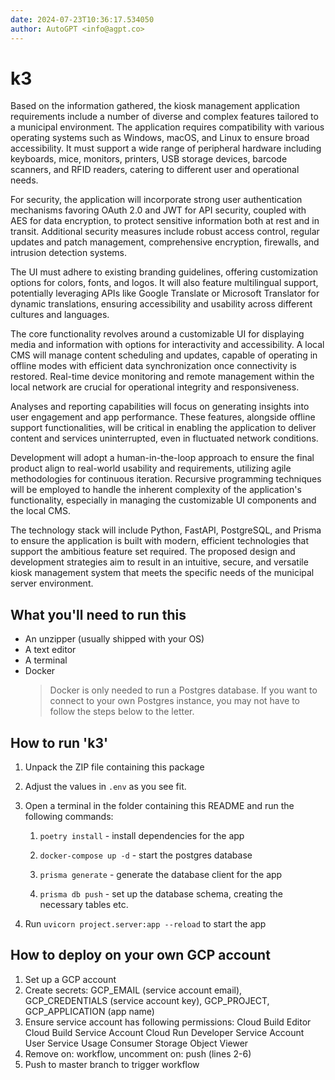```yaml
---
date: 2024-07-23T10:36:17.534050
author: AutoGPT <info@agpt.co>
---
```


# k3

Based on the information gathered, the kiosk management application requirements include a number of diverse and complex features tailored to a municipal environment. The application requires compatibility with various operating systems such as Windows, macOS, and Linux to ensure broad accessibility. It must support a wide range of peripheral hardware including keyboards, mice, monitors, printers, USB storage devices, barcode scanners, and RFID readers, catering to different user and operational needs.

For security, the application will incorporate strong user authentication mechanisms favoring OAuth 2.0 and JWT for API security, coupled with AES for data encryption, to protect sensitive information both at rest and in transit. Additional security measures include robust access control, regular updates and patch management, comprehensive encryption, firewalls, and intrusion detection systems.

The UI must adhere to existing branding guidelines, offering customization options for colors, fonts, and logos. It will also feature multilingual support, potentially leveraging APIs like Google Translate or Microsoft Translator for dynamic translations, ensuring accessibility and usability across different cultures and languages.

The core functionality revolves around a customizable UI for displaying media and information with options for interactivity and accessibility. A local CMS will manage content scheduling and updates, capable of operating in offline modes with efficient data synchronization once connectivity is restored. Real-time device monitoring and remote management within the local network are crucial for operational integrity and responsiveness.

Analyses and reporting capabilities will focus on generating insights into user engagement and app performance. These features, alongside offline support functionalities, will be critical in enabling the application to deliver content and services uninterrupted, even in fluctuated network conditions.

Development will adopt a human-in-the-loop approach to ensure the final product align to real-world usability and requirements, utilizing agile methodologies for continuous iteration. Recursive programming techniques will be employed to handle the inherent complexity of the application's functionality, especially in managing the customizable UI components and the local CMS.

The technology stack will include Python, FastAPI, PostgreSQL, and Prisma to ensure the application is built with modern, efficient technologies that support the ambitious feature set required. The proposed design and development strategies aim to result in an intuitive, secure, and versatile kiosk management system that meets the specific needs of the municipal server environment.

## What you'll need to run this
* An unzipper (usually shipped with your OS)
* A text editor
* A terminal
* Docker
  > Docker is only needed to run a Postgres database. If you want to connect to your own
  > Postgres instance, you may not have to follow the steps below to the letter.


## How to run 'k3'

1. Unpack the ZIP file containing this package

2. Adjust the values in `.env` as you see fit.

3. Open a terminal in the folder containing this README and run the following commands:

    1. `poetry install` - install dependencies for the app

    2. `docker-compose up -d` - start the postgres database

    3. `prisma generate` - generate the database client for the app

    4. `prisma db push` - set up the database schema, creating the necessary tables etc.

4. Run `uvicorn project.server:app --reload` to start the app

## How to deploy on your own GCP account
1. Set up a GCP account
2. Create secrets: GCP_EMAIL (service account email), GCP_CREDENTIALS (service account key), GCP_PROJECT, GCP_APPLICATION (app name)
3. Ensure service account has following permissions: 
    Cloud Build Editor
    Cloud Build Service Account
    Cloud Run Developer
    Service Account User
    Service Usage Consumer
    Storage Object Viewer
4. Remove on: workflow, uncomment on: push (lines 2-6)
5. Push to master branch to trigger workflow
